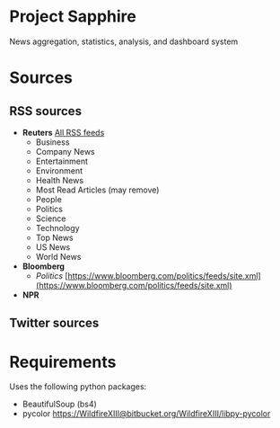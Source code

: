 # Project Sapphire

News aggregation, statistics, analysis, and dashboard system

# Sources

## RSS sources

* **Reuters** [All RSS feeds](https://www.reuters.com/tools/rss)
	* Business
	* Company News
	* Entertainment
	* Environment
	* Health News
	* Most Read Articles (may remove)
	* People
	* Politics
	* Science
	* Technology
	* Top News
	* US News
	* World News
* **Bloomberg**
	* _Politics_ [https://www.bloomberg.com/politics/feeds/site.xml](https://www.bloomberg.com/politics/feeds/site.xml)
* **NPR**

## Twitter sources


# Requirements

Uses the following python packages:
* BeautifulSoup (bs4)
* pycolor
  [https://WildfireXIII@bitbucket.org/WildfireXIII/libpy-pycolor](https://WildfireXIII@bitbucket.org/WildfireXIII/libpy-pycolor)
